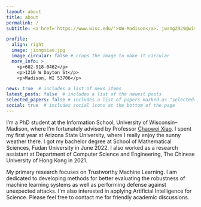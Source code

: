 ```yaml
---
layout: about
title: about
permalink: /
subtitle: <a href='https://www.wisc.edu/'>UW-Madison</a>. jwang2929@wisc.edu.

profile:
  align: right
  image: jiongxiao.jpg
  image_circular: false # crops the image to make it circular
  more_info: >
    <p>602-918-0462</p>
    <p>1210 W Dayton St</p>
    <p>Madison, WI 53706</p>

news: true  # includes a list of news items
latest_posts: false  # includes a list of the newest posts
selected_papers: false # includes a list of papers marked as "selected={true}"
social: true  # includes social icons at the bottom of the page
---
```


I’m a PhD student at the Information School, University of Wisconsin–Madison, where I’m fortunately advised by Professor [Chaowei Xiao](https://xiaocw11.github.io/). I spent my first year at Arizona State University, where I really enjoy the sunny weather there. I got my bachelor degree at School of Mathematical Sciences, Fudan University in June 2022. I also worked as a research assistant at Department of Computer Science and Engineering, The Chinese University of Hong Kong in 2021.

My primary research focuses on Trustworthy Machine Learning. I am dedicated to developing methods for better evaluating the robustness of machine learning systems as well as performing defense against unexpected attacks. I'm also interested in applying Artificial Intelligence for Science. Please feel free to contact me for friendly academic discussions.